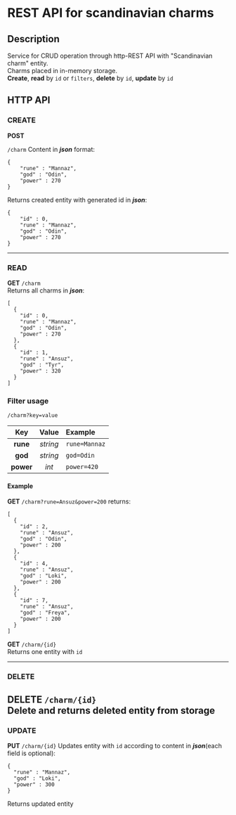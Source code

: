 # REST API for scandinavian charms
## Description
Service for CRUD operation through http-REST API with "Scandinavian charm" entity.  
Charms placed in in-memory storage.  
**Create**, **read** by `id` or `filters`, **delete** by `id`, **update** by `id`

## HTTP API
### CREATE
**POST**  

`/charm`
Content in **_json_** format:  
```json5
{
    "rune" : "Mannaz",
    "god" : "Odin",
    "power" : 270
}
```
Returns created entity with generated id in _**json**_:
```json5
{
    "id" : 0,
    "rune" : "Mannaz",
    "god" : "Odin",
    "power" : 270
}
```

---

### READ
**GET** `/charm`  
Returns all charms in _**json**_:
```json5
[
  {
    "id" : 0,
    "rune" : "Mannaz",
    "god" : "Odin",
    "power" : 270
  },
  {
    "id" : 1,
    "rune" : "Ansuz",
    "god" : "Tyr",
    "power" : 320
  }
]
```
### Filter usage

`/charm?key=value`

| Key | Value | Example |
|:---:|:-----:|:--------|
|**rune**|_string_|`rune=Mannaz`|
|**god**|_string_|`god=Odin`|
|**power**|_int_|`power=420`|
#### Example
**GET** `/charm?rune=Ansuz&power=200` returns:
```json5
[
  {
    "id" : 2,
    "rune" : "Ansuz",
    "god" : "Odin",
    "power" : 200
  },
  {
    "id" : 4,
    "rune" : "Ansuz",
    "god" : "Loki",
    "power" : 200
  },
  {
    "id" : 7,
    "rune" : "Ansuz",
    "god" : "Freya",
    "power" : 200
  }
]
```

**GET** `/charm/{id}`  
Returns one entity with `id`

---

### DELETE
**DELETE**  `/charm/{id}`  
Delete and returns deleted entity from storage
---
### UPDATE
**PUT** `/charm/{id}`
Updates entity with `id` according to content in _**json**_(each field is optional):
```json5
{
  "rune" : "Mannaz",
  "god" : "Loki",
  "power" : 300
}
```
Returns updated entity

